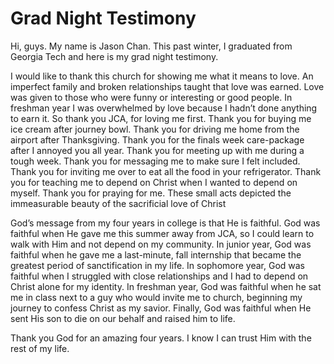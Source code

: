 # Grad Night Testimony

Hi, guys. My name is Jason Chan. This past winter, I graduated from Georgia Tech and here is my grad night testimony.

I would like to thank this church for showing me what it means to love. An imperfect family and broken relationships taught that love was earned. Love was given to those who were funny or interesting or good people. In freshman year I was overwhelmed by love because I hadn’t done anything to earn it. So thank you JCA, for loving me first. Thank you for buying me ice cream after journey bowl. Thank you for driving me home from the airport after Thanksgiving. Thank you for the finals week care-package after I annoyed you all year. Thank you for meeting up with me during a tough week. Thank you for messaging me to make sure I felt included. Thank you for inviting me over to eat all the food in your refrigerator. Thank you for teaching me to depend on Christ when I wanted to depend on myself. Thank you for praying for me. These small acts depicted the immeasurable beauty of the sacrificial love of Christ

God’s message from my four years in college is that He is faithful. God was faithful when He gave me this summer away from JCA, so I could learn to walk with Him and not depend on my community. In junior year, God was faithful when he gave me a last-minute, fall internship that became the greatest period of sanctification in my life. In sophomore year, God was faithful when I struggled with close relationships and I had to depend on Christ alone for my identity. In freshman year, God was faithful when he sat me in class next to a guy who would invite me to church, beginning my journey to confess Christ as my savior. Finally, God was faithful when He sent His son to die on our behalf and raised him to life.

Thank you God for an amazing four years. I know I can trust Him with the rest of my life. 
